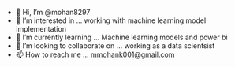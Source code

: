 - 👋 Hi, I’m @mohan8297
- 👀 I’m interested in ... working with machine learning model implementation
- 🌱 I’m currently learning ... Machine learning models and power bi
- 💞️ I’m looking to collaborate on ... working as a data scientsist
- 📫 How to reach me ... mmohank001@gmail.com

<!---
mohan8297/mohan8297 is a ✨ special ✨ repository because its `README.md` (this file) appears on your GitHub profile.
You can click the Preview link to take a look at your changes.
--->
